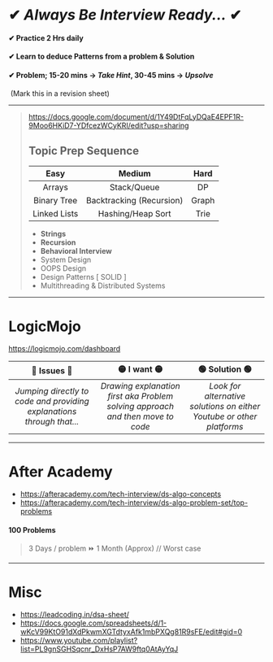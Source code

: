 # ✔ ***Always Be Interview Ready...*** ✔

#### ✔ Practice 2 Hrs daily

#### ✔ Learn to deduce Patterns from a problem & Solution

#### ✔ Problem; 15-20 mins -> *Take Hint*, 30-45 mins -> *Upsolve*

​		(Mark this in a revision sheet)

---

> https://docs.google.com/document/d/1Y49DtFqLyDQaE4EPF1R-9Moo6HKiD7-YDfcezWCyKRI/edit?usp=sharing
>
> ## Topic Prep Sequence
>
> |     Easy     |          Medium          | Hard  |
> | :----------: | :----------------------: | :---: |
> |    Arrays    |       Stack/Queue        |  DP   |
> | Binary Tree  | Backtracking (Recursion) | Graph |
> | Linked Lists |    Hashing/Heap Sort     | Trie  |
>
> - **Strings**
> - **Recursion**
> - **Behavioral Interview**
> - System Design
> - OOPS Design
> - Design Patterns [ SOLID ]
> - Multithreading & Distributed Systems

---

# **LogicMojo**

https://logicmojo.com/dashboard

|                          🔴 Issues 🔴                          |                          🟡 I want 🟡                          |                         🟢 Solution 🟢                         |
| :----------------------------------------------------------: | :----------------------------------------------------------: | :----------------------------------------------------------: |
| *Jumping directly to code and providing explanations through that...* | *Drawing explanation first aka Problem solving approach and then move to code* | *Look for alternative solutions on either Youtube or other platforms* |

>

---

# **After Academy**

- https://afteracademy.com/tech-interview/ds-algo-concepts
- https://afteracademy.com/tech-interview/ds-algo-problem-set/top-problems

#### 100 Problems

>  3 Days / problem ⏩ 1 Month (Approx) // Worst case

---

# Misc

- https://leadcoding.in/dsa-sheet/
- https://docs.google.com/spreadsheets/d/1-wKcV99KtO91dXdPkwmXGTdtyxAfk1mbPXQg81R9sFE/edit#gid=0
- https://www.youtube.com/playlist?list=PL9gnSGHSqcnr_DxHsP7AW9ftq0AtAyYqJ

